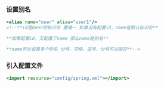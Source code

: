 ### 设置别名

```xml
<alias name="user" alias="user1"/>
<!--**id是bean的标识符 要唯一 如果没有配置id，name是默认标识符**

**如果配置id，又配置了name 那么name是别名**

**name可以设置多个别名 分号、空格、逗号、分号可以隔开**-->
```

### 引入配置文件

```xml
<import resource="config/spring.xml"></import>
```

